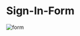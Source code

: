 # Sign-In-Form

![form](https://user-images.githubusercontent.com/79289473/204090403-cd5fd584-2f68-4efa-981a-ffd486213579.png)

 
